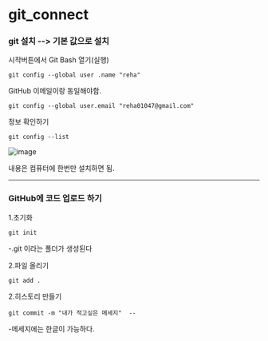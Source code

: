 # git_connect

### git 설치  --> 기본 값으로 설치

시작버튼에서 Git Bash 열기(실행)

```
git config --global user .name "reha"
```

GitHub 이메일이랑 동일해야함.
```
git config --global user.email "reha01047@gmail.com"
```

정보 확인하기
```
git config --list
```

![image](https://github.com/OnlyREHA/git_connect/assets/145514740/97f1d994-4909-41ce-9ac6-aafca058a9e3)

내용은 컴퓨터에 한번만 설치하면 됨.

--------------------------------------------

### GitHub에 코드 업로드 하기

1.초기화

```
git init
```
-.git 이라는 폴더가 생성된다


2.파일 올리기

```
git add .
```


2.히스토리 만들기

```
git commit -m "내가 적고싶은 메세지"  --
```
-메세지에는 한글이 가능하다.






















